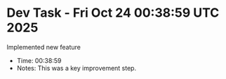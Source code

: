 # Dev Task - Fri Oct 24 00:38:59 UTC 2025
Implemented new feature
- Time: 00:38:59
- Notes: This was a key improvement step.
